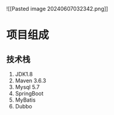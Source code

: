 ![[Pasted image 20240607032342.png]]
# 项目组成

## 技术栈
1. JDK1.8
2. Maven 3.6.3 
3. Mysql 5.7
4. SpringBoot
5. MyBatis
6. Dubbo

## 